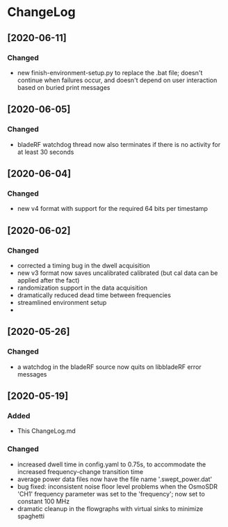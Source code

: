 # ChangeLog

## [2020-06-11]
### Changed
- new finish-environment-setup.py to replace the .bat file; doesn't continue when failures occur, and doesn't depend on user interaction based on buried print messages

## [2020-06-05]
### Changed
- bladeRF watchdog thread now also terminates if there is no activity for at least 30 seconds

## [2020-06-04]
### Changed
- new v4 format with support for the required 64 bits per timestamp

## [2020-06-02]
### Changed
- corrected a timing bug in the dwell acquisition
- new v3 format now saves uncalibrated calibrated (but cal data can be applied after the fact)
- randomization support in the data acquisition
- dramatically reduced dead time between frequencies
- streamlined environment setup
- 

## [2020-05-26]
### Changed
- a watchdog in the bladeRF source now quits on libbladeRF error messages

## [2020-05-19]
### Added
- This ChangeLog.md

### Changed
- increased dwell time in config.yaml to 0.75s, to accommodate the increased frequency-change transition time
- average power data files now have the file name '.swept_power.dat'
- bug fixed: inconsistent noise floor level problems when the OsmoSDR 'CH1' frequency parameter was set to the 'frequency'; now set to constant 100 MHz
- dramatic cleanup in the flowgraphs with virtual sinks to minimize spaghetti